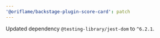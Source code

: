 ```yaml
---
'@oriflame/backstage-plugin-score-card': patch
---
```


Updated dependency `@testing-library/jest-dom` to `^6.2.1`.
